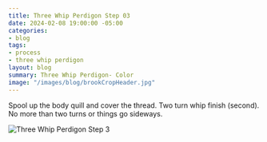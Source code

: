 ```yaml
---
title: Three Whip Perdigon Step 03
date: 2024-02-08 19:00:00 -05:00
categories:
- blog
tags:
- process
- three whip perdigon
layout: blog
summary: Three Whip Perdigon- Color
image: "/images/blog/brookCropHeader.jpg"
---
```


Spool up the body quill and cover the thread.  Two turn whip finish (second).  No more than two turns or things go sideways.

![Three Whip Perdigon Step 3](https://effectiveflybox.github.io/images/posts/2024-02-09-threeWhipPerdigonStep03.jpg "Three Whip Perdigon Step 03")